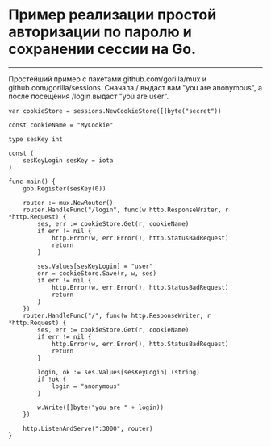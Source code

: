 
# Пример реализации простой авторизации по паролю и сохранении сессии на Go.
----
Простейший пример с пакетами github.com/gorilla/mux и github.com/gorilla/sessions. 
Сначала / выдаст вам "you are anonymous", а после посещения /login выдаст "you are user". 


```golang
var cookieStore = sessions.NewCookieStore([]byte("secret"))

const cookieName = "MyCookie"

type sesKey int

const (
    sesKeyLogin sesKey = iota
)

func main() {
    gob.Register(sesKey(0))

    router := mux.NewRouter()
    router.HandleFunc("/login", func(w http.ResponseWriter, r *http.Request) {
        ses, err := cookieStore.Get(r, cookieName)
        if err != nil {
            http.Error(w, err.Error(), http.StatusBadRequest)
            return
        }

        ses.Values[sesKeyLogin] = "user"
        err = cookieStore.Save(r, w, ses)
        if err != nil {
            http.Error(w, err.Error(), http.StatusBadRequest)
            return
        }
    })
    router.HandleFunc("/", func(w http.ResponseWriter, r *http.Request) {
        ses, err := cookieStore.Get(r, cookieName)
        if err != nil {
            http.Error(w, err.Error(), http.StatusBadRequest)
            return
        }

        login, ok := ses.Values[sesKeyLogin].(string)
        if !ok {
            login = "anonymous"
        }

        w.Write([]byte("you are " + login))
    })

    http.ListenAndServe(":3000", router)
}
```
